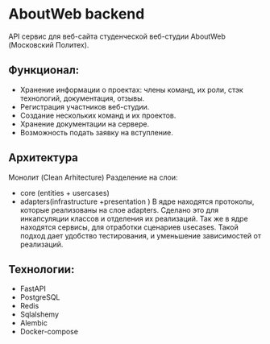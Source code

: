 # AboutWeb backend
API сервис для веб-сайта студенческой веб-студии AboutWeb (Московский Политех).

## Функционал:
- Хранение информации о проектах: члены команд, их роли, стэк технологий, документация, отзывы.
- Регистрация участников веб-студии.
- Создание нескольких команд и их проектов.
- Хранение документации на сервере.
- Возможность подать заявку на вступление.

## Архитектура
Монолит (Clean Arhitecture)
Разделение на слои:
- core (entities + usercases)
- adapters(infrastructure +presentation )
В ядре находятся протоколы, которые реализованы на слое adapters. Сделано это для инкапсуляции классов и отделения их реализаций. 
Так же в ядре находятся сервисы, для отработки сценариев usecases.
Такой подход дает удобство тестирования, и уменьшение зависимостей от реализаций.

## Технологии:
- FastAPI
- PostgreSQL
- Redis
- Sqlalshemy
- Alembic
- Docker-compose
